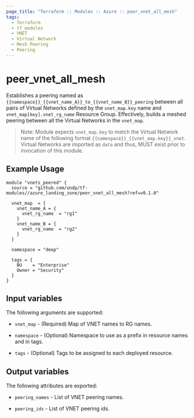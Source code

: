```yaml
---
page_title: "Terraform :: Modules :: Azure :: peer_vnet_all_mesh"
tags:
  - Terraform
  - tf_modules
  - VNET
  - Virtual Network
  - Mesh Peering
  - Peering
---
```

# peer_vnet_all_mesh

Establishes a peering named as `{{namespace}}_{{vnet_name_A}}_to_{{vnet_name_B}}_peering` between all pairs of Virtual Networks defined by the `vnet_map.key` name and `vnet_map[key].vnet_rg_name` Resource Group. Effectively, builds a meshed peering between all the Virtual Networks in the `vnet_map`.

> Note: Module expects `vnet_map.key` to match the Virtual Network name of the following format `{{namespace}}_{{vnet_map.key}}_vnet`. Virtual Networks are imported as `data` and thus, MUST exist prior to invocation of this module.

## Example Usage

```hcl
module "vnets_peered" {
  source = "github.com/undp/tf-modules//azure_landing_zone/peer_vnet_all_mesh?ref=v0.1.0"

  vnet_map  = {
    vnet_name_A = {
      vnet_rg_name  = "rg1"
    }
    vnet_name_B = {
      vnet_rg_name  = "rg2"
    }
  }

  namespace = "deep"

  tags = {
    BU    = "Enterprise"
    Owner = "Security"
  }
}
```

## Input variables

The following arguments are supported:

* `vnet_map` - (Required) Map of VNET names to RG names.

* `namespace` - (Optional) Namespace to use as a prefix in resource names and in tags.

* `tags` - (Optional) Tags to be assigned to each deployed resource.

## Output variables

The following attributes are exported:

* `peering_names` - List of VNET peering names.

* `peering_ids` - List of VNET peering ids.
